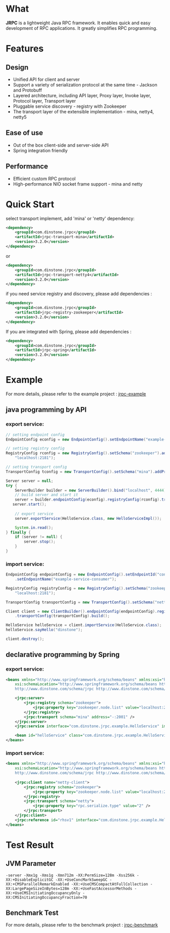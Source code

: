 # What
**JRPC** is a lightweight Java RPC framework. It enables quick and easy development of RPC applications. It greatly simplifies RPC programming.

# Features
## Design
* Unified API for client and server
* Support a variety of serialization protocol at the same time - Jackson and Protobuff
* Layered architecture, including API layer, Proxy layer, Invoke layer, Protocol layer, Transport layer
* Pluggable service discovery - registry with Zookeeper
* The transport layer of the extensible implementation - mina, netty4, netty5

## Ease of use
* Out of the box client-side and server-side API
* Spring integration friendly

## Performance
* Efficient custom RPC protocol
* High-performance NIO socket frame support - mina and netty

# Quick Start
select transport implement, add 'mina' or 'netty' dependency:
```xml
<dependency>
	<groupId>com.dinstone.jrpc</groupId>
	<artifactId>jrpc-transport-mina</artifactId>
	<version>3.2.0</version>
</dependency>
```
or
```xml
<dependency>
	<groupId>com.dinstone.jrpc</groupId>
	<artifactId>jrpc-transport-netty4</artifactId>
	<version>3.2.0</version>
</dependency>
```
if you need service registry and discovery, please add dependencies :
```xml
<dependency>
	<groupId>com.dinstone.jrpc</groupId>
	<artifactId>jrpc-registry-zookeeper</artifactId>
	<version>3.2.0</version>
</dependency>
```
If you are integrated with Spring, please add dependencies :
```xml
<dependency>
	<groupId>com.dinstone.jrpc</groupId>
	<artifactId>jrpc-spring</artifactId>
	<version>3.2.0</version>
</dependency>
```
	
# Example
For more details, please refer to the example project : [jrpc-example](https://github.com/dinstone/jrpc/tree/master/jrpc-example)

## java programming by API
### export service:
```java
// setting endpoint config
EndpointConfig econfig = new EndpointConfig().setEndpointName("example-service-provider");

// setting registry config
RegistryConfig rconfig = new RegistryConfig().setSchema("zookeeper").addProperty("zookeeper.node.list",
    "localhost:2181");

// setting transport config
TransportConfig tconfig = new TransportConfig().setSchema("mina").addProperty("rpc.handler.count", "2");

Server server = null;
try {
    ServerBuilder builder = new ServerBuilder().bind("localhost", 4444);
    // build server and start it
    server = builder.endpointConfig(econfig).registryConfig(rconfig).transportConfig(tconfig).build();
   server.start();
   
    // export service
    server.exportService(HelloService.class, new HelloServiceImpl());

    System.in.read();
} finally {
    if (server != null) {
        server.stop();
    }
}
```

### import service:
```java
EndpointConfig endpointConfig = new EndpointConfig().setEndpointId("consumer-1")
    .setEndpointName("example-service-consumer");

RegistryConfig registryConfig = new RegistryConfig().setSchema("zookeeper").addProperty("zookeeper.node.list",
    "localhost:2181");

TransportConfig transportConfig = new TransportConfig().setSchema("netty").setConnectPoolSize(2);

Client client = new ClientBuilder().endpointConfig(endpointConfig).registryConfig(registryConfig)
    .transportConfig(transportConfig).build();

HelloService helloService = client.importService(HelloService.class);
helloService.sayHello("dinstone");

client.destroy();
```

## declarative programming by Spring
### export service:
```xml
<beans xmlns="http://www.springframework.org/schema/beans" xmlns:xsi="http://www.w3.org/2001/XMLSchema-instance" xmlns:jrpc="http://www.dinstone.com/schema/jrpc"
	xsi:schemaLocation="http://www.springframework.org/schema/beans http://www.springframework.org/schema/beans/spring-beans.xsd 
	http://www.dinstone.com/schema/jrpc http://www.dinstone.com/schema/jrpc-3.0.xsd">

	<jrpc:server>
		<jrpc:registry schema="zookeeper">
			<jrpc:property key="zookeeper.node.list" value="localhost:2181" />
		</jrpc:registry>
		<jrpc:transport schema="mina" address="-:2001" />
	</jrpc:server>
	<jrpc:service interface="com.dinstone.jrpc.example.HelloService" implement="helloService" group="product-v1.0" timeout="2000" />

	<bean id="helloService" class="com.dinstone.jrpc.example.HelloServiceImpl" />
</beans>
```

### import service:
```xml
<beans xmlns="http://www.springframework.org/schema/beans" xmlns:xsi="http://www.w3.org/2001/XMLSchema-instance" xmlns:jrpc="http://www.dinstone.com/schema/jrpc"
	xsi:schemaLocation="http://www.springframework.org/schema/beans http://www.springframework.org/schema/beans/spring-beans.xsd 
	http://www.dinstone.com/schema/jrpc http://www.dinstone.com/schema/jrpc-3.0.xsd">
	
	<jrpc:client name="netty-client">
		<jrpc:registry schema="zookeeper">
			<jrpc:property key="zookeeper.node.list" value="localhost:2181" />
		</jrpc:registry>
		<jrpc:transport schema="netty">
			<jrpc:property key="rpc.serialize.type" value="2" />
		</jrpc:transport>
	</jrpc:client>
	<jrpc:reference id="rhsv1" interface="com.dinstone.jrpc.example.HelloService" group="product-v1.0" />
</beans>
```

# Test Result
## JVM Parameter
```
-server -Xmx1g -Xms1g -Xmn712m -XX:PermSize=128m -Xss256k -XX:+DisableExplicitGC -XX:+UseConcMarkSweepGC -XX:+CMSParallelRemarkEnabled -XX:+UseCMSCompactAtFullCollection -XX:LargePageSizeInBytes=128m -XX:+UseFastAccessorMethods -XX:+UseCMSInitiatingOccupancyOnly -XX:CMSInitiatingOccupancyFraction=70
```

## Benchmark Test
For more details, please refer to the benchmark project : [jrpc-benchmark](https://github.com/dinstone/jrpc/tree/master/jrpc-benchmark)
